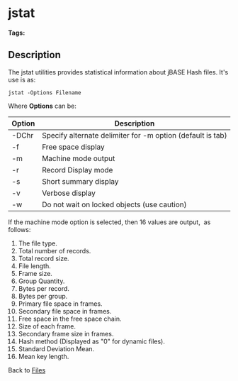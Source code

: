 # jstat

<PageHeader />

**Tags:**
<badge text='statistics' vertical='middle' />
<badge text='hash files' vertical='middle' />

## Description

The jstat utilities provides statistical information about jBASE Hash files. It's use is as:

```
jstat -Options Filename
```

Where **Options** can be:

| Option | Description |
| --- | --- |
| -DChr | Specify alternate delimiter for -m option (default is tab) |
| -f | Free space display |
| -m | Machine mode output |
| -r | Record Display mode |
| -s | Short summary display |
| -v | Verbose display |
| -w | Do not wait on locked objects (use caution) |

If the machine mode option is selected, then 16 values are output,  as follows:

1. The file type.  
2. Total number of records.  
3. Total record size.  
4. File length.  
5. Frame size.  
6. Group Quantity.  
7. Bytes per record.  
8. Bytes per group.  
9. Primary file space in frames.  
10. Secondary file space in frames.  
11. Free space in the free space chain.  
12. Size of each frame.  
13. Secondary frame size in frames.  
14. Hash method (Displayed as "0" for dynamic files).  
15. Standard Deviation Mean.  
16. Mean key length.

Back to [Files](./../README.md)

  
<PageFooter />
